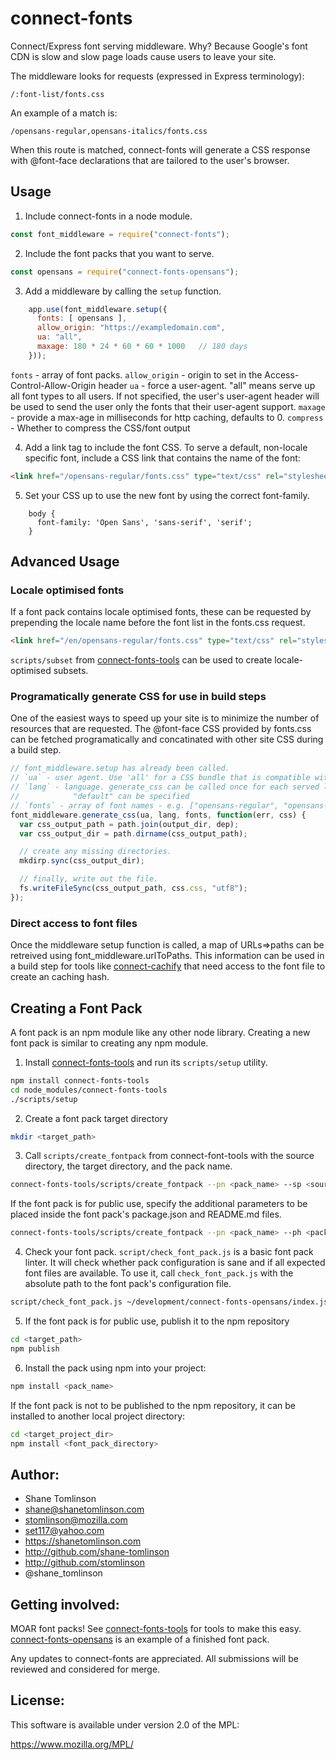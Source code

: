 # connect-fonts

Connect/Express font serving middleware. Why? Because Google's font CDN is slow and slow page loads cause users to leave your site.

The middleware looks for requests (expressed in Express terminology):
```
/:font-list/fonts.css
```

An example of a match is:
```
/opensans-regular,opensans-italics/fonts.css
```

When this route is matched, connect-fonts will generate a CSS response with @font-face declarations that are tailored to the user's browser.

## Usage
1. Include connect-fonts in a node module.
```js
const font_middleware = require("connect-fonts");
```

2. Include the font packs that you want to serve.
```js
const opensans = require("connect-fonts-opensans");
```

3. Add a middleware by calling the `setup` function.
```js
    app.use(font_middleware.setup({
      fonts: [ opensans ],
      allow_origin: "https://exampledomain.com",
      ua: "all",
      maxage: 180 * 24 * 60 * 60 * 1000   // 180 days
    }));
```
`fonts` - array of font packs.
`allow_origin` - origin to set in the Access-Control-Allow-Origin header
`ua` - force a user-agent. "all" means serve up all font types to all users. If not specified, the user's user-agent header will be used to send the user only the fonts that their user-agent support.
`maxage` - provide a max-age in milliseconds for http caching, defaults to 0.
`compress` - Whether to compress the CSS/font output

4. Add a link tag to include the font CSS.
To serve a default, non-locale specific font, include a CSS link that contains the name of the font:
```html
<link href="/opensans-regular/fonts.css" type="text/css" rel="stylesheet"/ >
```

5. Set your CSS up to use the new font by using the correct font-family.
```
    body {
      font-family: 'Open Sans', 'sans-serif', 'serif';
    }
```

## Advanced Usage

### Locale optimised fonts
If a font pack contains locale optimised fonts, these can be requested by prepending
the locale name before the font list in the fonts.css request.
```html
<link href="/en/opensans-regular/fonts.css" type="text/css" rel="stylesheet"/ >
```
`scripts/subset` from [connect-fonts-tools](https://github.com/shane-tomlinson/connect-fonts-tools) can be used to create locale-optimised subsets.


### Programatically generate CSS for use in build steps
One of the easiest ways to speed up your site is to minimize the number of resources that are requested. The @font-face CSS provided by fonts.css can be fetched programatically and concatinated with other site CSS during a build step.
```js
// font_middleware.setup has already been called.
// `ua` - user agent. Use 'all' for a CSS bundle that is compatible with all browsers.
// `lang` - language. generate_css can be called once for each served language, or
//            "default" can be specified
// `fonts` - array of font names - e.g. ["opensans-regular", "opensans-italics"]
font_middleware.generate_css(ua, lang, fonts, function(err, css) {
  var css_output_path = path.join(output_dir, dep);
  var css_output_dir = path.dirname(css_output_path);

  // create any missing directories.
  mkdirp.sync(css_output_dir);

  // finally, write out the file.
  fs.writeFileSync(css_output_path, css.css, "utf8");
});
```

### Direct access to font files
Once the middleware setup function is called, a map of URLs=>paths can be retreived using font_middleware.urlToPaths. This information can be used in a build step for tools like [connect-cachify](https://github.com/mozilla/connect-cachify/) that need access to the font file to create an caching hash.


## Creating a Font Pack
A font pack is an npm module like any other node library. Creating a new font pack is similar to creating any npm module.

1. Install [connect-fonts-tools](https://github.com/shane-tomlinson/connect-fonts-tools) and run its `scripts/setup` utility.
```bash
npm install connect-fonts-tools
cd node_modules/connect-fonts-tools
./scripts/setup
```

2. Create a font pack target directory
```bash
mkdir <target_path>
```

3. Call ``scripts/create_fontpack`` from connect-font-tools with the source directory, the target directory, and the pack name.
```bash
connect-fonts-tools/scripts/create_fontpack --pn <pack_name> --sp <source_path> --tp <target_path>
```
If the font pack is for public use, specify the additional parameters to be placed inside the font pack's package.json and README.md files.
```bash
connect-fonts-tools/scripts/create_fontpack --pn <pack_name> --ph <pack_homepage_url> --pr <pack_repo_url> --pb <pack_bugtracker_url> --sp <source_path> --tp <target_path>
```

4. Check your font pack.
``script/check_font_pack.js`` is a basic font pack linter. It will check whether pack configuration is sane and if all expected font files are available. To use it, call ``check_font_pack.js`` with the absolute path to the font pack's configuration file.
```bash
script/check_font_pack.js ~/development/connect-fonts-opensans/index.js
```

5. If the font pack is for public use, publish it to the npm repository
```bash
cd <target_path>
npm publish
```

6. Install the pack using npm into your project:
```bash
npm install <pack_name>
```
If the font pack is not to be published to the npm repository, it can be installed to another local project directory:
```bash
cd <target_project_dir>
npm install <font_pack_directory>
```

## Author:
* Shane Tomlinson
* shane@shanetomlinson.com
* stomlinson@mozilla.com
* set117@yahoo.com
* https://shanetomlinson.com
* http://github.com/shane-tomlinson
* http://github.com/stomlinson
* @shane_tomlinson

## Getting involved:
MOAR font packs! See [connect-fonts-tools](https://github.com/shane-tomlinson/connect-fonts-tools) for tools to make this easy. [connect-fonts-opensans](https://github.com/shane-tomlinson/connect-fonts-opensans) is an example of a finished font pack.

Any updates to connect-fonts are appreciated. All submissions will be reviewed and considered for merge.

## License:
This software is available under version 2.0 of the MPL:

  https://www.mozilla.org/MPL/


